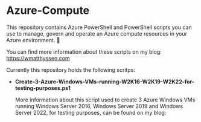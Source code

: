 # Azure-Compute

This repository contains Azure PowerShell and PowerShell scripts you can use to manage, govern and operate an Azure compute resources in your Azure environment. 🚀

You can find more information about these scripts on my blog: https://wmatthyssen.com

Currently this repository holds the following scritps:

- **Create-3-Azure-Windows-VMs-running-W2K16-W2K19-W2K22-for-testing-purposes.ps1**

  More information about this script used to create 3 Azure Windows VMs running Windows Server 2016, Windows Server 2019 and Windows Server 2022, for testing purposes, can be found on my blog: 
